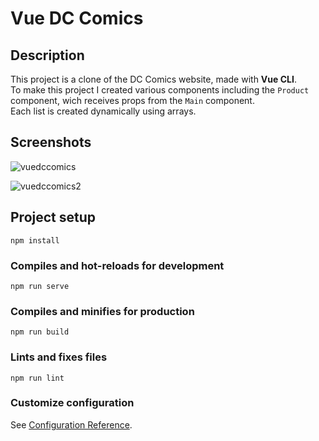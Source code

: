 # Vue DC Comics

## Description

This project is a clone of the DC Comics website, made with **Vue CLI**.<br>
To make this project I created various components including the ```Product``` component, wich receives props from the ```Main``` component.<br>
Each list is created dynamically using arrays.

## Screenshots

![vuedccomics](https://user-images.githubusercontent.com/85038274/151705483-bdd42248-a74a-4dda-9654-9d316ff4ac60.PNG)

![vuedccomics2](https://user-images.githubusercontent.com/85038274/151705482-4db0afda-194e-4c84-9c5a-d2b5166bb442.PNG)

## Project setup
```
npm install
```

### Compiles and hot-reloads for development
```
npm run serve
```

### Compiles and minifies for production
```
npm run build
```

### Lints and fixes files
```
npm run lint
```

### Customize configuration
See [Configuration Reference](https://cli.vuejs.org/config/).

